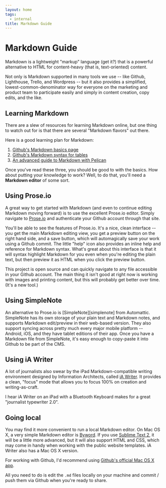 ```yaml
---
layout: home
tags:
  - internal
title: Markdown Guide
---
```


# Markdown Guide

Markdown is a lightweight "markup" language (get it?) that is a powerful alternative to HTML for content-heavy (that is, text-oriented) content.

Not only is Markdown supported in many tools we use -- like Github, Lighthouse, Trello, and Wordpress -- but it also provides a simplified, lowest-common-denominator way for everyone on the marketing and product team to participate easily and simply in content creation, copy edits, and the like.

## Learning Markdown

There are a slew of resources for learning Markdown online, but one thing to watch out for is that there are several "Markdown flavors" out there.

Here is a good learning plan for Markdown:

1. [Github's Markdown basics page][markdown-basics]
2. [Github's Markdown syntax for tables][markdown-tables]
3. [An advanced guide to Markdown with Pelican][markdown-pelican]

[markdown-basics]: https://help.github.com/articles/markdown-basics
[markdown-tables]: https://help.github.com/articles/github-flavored-markdown#tables
[markdown-pelican]: http://www.joshuazhang.net/posts/2013/Mar/markdown-for-pelican-ref.html

Once you've read these three, you should be good to with the basics. How about putting your knowledge to work? Well, to do that, you'll need a **Markdown editor** of some sort.

## Using Prose.io

A great way to get started with Markdown (and even to continue editing Markdown moving forward) is to use the excellent Prose.io editor. Simply navigate to [Prose.io][prose] and authenticate your Github account through that site.

[prose]: http://prose.io

You'll be able to see the features of Prose.io. It's a nice, clean interface -- you get the main Markdown editing view, you get a preview button on the right hand side, and a save button, which will automagically save your work using a Github commit. The little "help" icon also provides an inline help and reference for Markdown syntax. What's great about this interface is that it will syntax highlight Markdown for you even when you're editing the plain text, but then preview it as HTML when you click the preview button.

This project is open source and can quickly navigate to any file accessible in your Github account. The main thing it isn't good at right now is working with images and printing content, but this will probably get better over time. (It's a new tool.)

## Using SimpleNote

An alternative to Prose.io is [SimpleNote][simplenote] from Automattic. SimpleNote has its own storage of your plain text and Markdown notes, and supports Markdown edit/preview in their web-based version. They also support syncing across pretty much every major mobile platform -- Android, iOS, and they have tablet editions of their app. Once you have a Markdown file from SimpleNote, it's easy enough to copy-paste it into Github to be part of the CMS.

## Using iA Writer

A lot of journalists also swear by the iPad Markdown-compatible writing environment designed by Information Architects, called [iA Writer][iawriter]. It provides a clean, "focus" mode that allows you to focus 100% on creation and writing-as-craft.

I hear iA Writer on an iPad with a Bluetooth Keyboard makes for a great "journalist typewriter 2.0".

[iawriter]: http://www.iawriter.com/

## Going local

You may find it more convenient to run a local Markdown editor. On Mac OS X, a very simple Markdown editor is [Byword][byword]. If you use [Sublime Text 2][sublime], it will be a little more advanced, but it will also support HTML and CSS, which may come in handy when working with the public website templates. iA Writer also has a Mac OS X version.

For working with Github, I'd recommend using [Github's official Mac OS X app][github-app].


[byword]: http://bywordapp.com/
[sublime]: http://www.sublimetext.com/2
[github-app]: https://mac.github.com/

All you need to do is edit the `.md` files locally on your machine and commit / push them via Github when you're ready to share.
